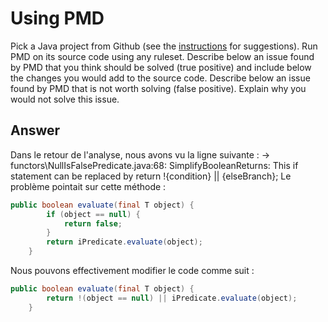 # Using PMD

Pick a Java project from Github (see the [instructions](../sujet.md) for suggestions). Run PMD on its source code using any ruleset. Describe below an issue found by PMD that you think should be solved (true positive) and include below the changes you would add to the source code. Describe below an issue found by PMD that is not worth solving (false positive). Explain why you would not solve this issue.

## Answer

Dans le retour de l'analyse, nous avons vu la ligne suivante : 
->  functors\NullIsFalsePredicate.java:68:    SimplifyBooleanReturns:    This if statement can be replaced by return !{condition} || {elseBranch};
Le problème pointait sur cette méthode : 
```java
public boolean evaluate(final T object) {
        if (object == null) {
            return false;
        }
        return iPredicate.evaluate(object);
    }
```
Nous pouvons effectivement modifier le code comme suit : 
```java
public boolean evaluate(final T object) {
        return !(object == null) || iPredicate.evaluate(object);
    }
```

